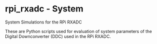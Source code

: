 # rpi_rxadc - System
System Simulations for the RPi RXADC

These are Python scripts used for evaluation of system parameters of the 
Digital Downconverter (DDC) used in the RPi RXADC.